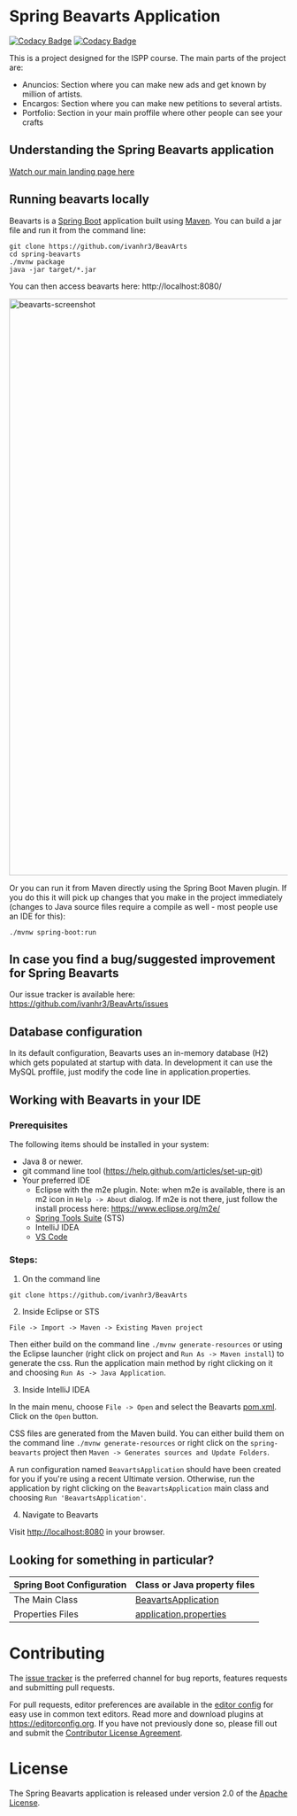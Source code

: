 # Spring Beavarts Application 



[![Codacy Badge](https://app.codacy.com/project/badge/Coverage/1922da2e3b4f461ba5dae0f6e2971841)](https://www.codacy.com/gh/ivanhr3/BeavArts/dashboard?utm_source=github.com&utm_medium=referral&utm_content=ivanhr3/BeavArts&utm_campaign=Badge_Coverage)
[![Codacy Badge](https://api.codacy.com/project/badge/Grade/b6349c42eccb43a0b7e3b45877fff3c4)](https://app.codacy.com/gh/ivanhr3/BeavArts?utm_source=github.com&utm_medium=referral&utm_content=ivanhr3/BeavArts&utm_campaign=Badge_Grade_Settings)

This is a project designed for the ISPP course. The main parts of the project are:
- Anuncios: Section where you can make new ads and get known by million of artists.
- Encargos: Section where you can make new petitions to several artists.
- Portfolio: Section in your main proffile where other people can see your crafts


## Understanding the Spring Beavarts application
<a href="https://beavartsispp.wixsite.com/home">Watch our main landing page here</a>

## Running beavarts locally
Beavarts is a [Spring Boot](https://spring.io/guides/gs/spring-boot) application built using [Maven](https://spring.io/guides/gs/maven/). You can build a jar file and run it from the command line:


```
git clone https://github.com/ivanhr3/BeavArts
cd spring-beavarts
./mvnw package
java -jar target/*.jar
```

You can then access beavarts here: http://localhost:8080/

<img width="1042" alt="beavarts-screenshot" src="https://i.gyazo.com/94db72ea2e57d8c5f8a4fca7f0474d5e.png">

Or you can run it from Maven directly using the Spring Boot Maven plugin. If you do this it will pick up changes that you make in the project immediately (changes to Java source files require a compile as well - most people use an IDE for this):

```
./mvnw spring-boot:run
```

## In case you find a bug/suggested improvement for Spring Beavarts
Our issue tracker is available here: https://github.com/ivanhr3/BeavArts/issues


## Database configuration

In its default configuration, Beavarts uses an in-memory database (H2) which
gets populated at startup with data. In development it can use the MySQL proffile, just modify the code line in application.properties.

## Working with Beavarts in your IDE

### Prerequisites
The following items should be installed in your system:
* Java 8 or newer.
* git command line tool (https://help.github.com/articles/set-up-git)
* Your preferred IDE 
  * Eclipse with the m2e plugin. Note: when m2e is available, there is an m2 icon in `Help -> About` dialog. If m2e is
  not there, just follow the install process here: https://www.eclipse.org/m2e/
  * [Spring Tools Suite](https://spring.io/tools) (STS)
  * IntelliJ IDEA
  * [VS Code](https://code.visualstudio.com)

### Steps:

1) On the command line
```
git clone https://github.com/ivanhr3/BeavArts
```
2) Inside Eclipse or STS
```
File -> Import -> Maven -> Existing Maven project
```

Then either build on the command line `./mvnw generate-resources` or using the Eclipse launcher (right click on project and `Run As -> Maven install`) to generate the css. Run the application main method by right clicking on it and choosing `Run As -> Java Application`.

3) Inside IntelliJ IDEA

In the main menu, choose `File -> Open` and select the Beavarts [pom.xml](pom.xml). Click on the `Open` button.

CSS files are generated from the Maven build. You can either build them on the command line `./mvnw generate-resources`
or right click on the `spring-beavarts` project then `Maven -> Generates sources and Update Folders`.

A run configuration named `BeavartsApplication` should have been created for you if you're using a recent Ultimate
version. Otherwise, run the application by right clicking on the `BeavartsApplication` main class and choosing
`Run 'BeavartsApplication'`.

4) Navigate to Beavarts

Visit [http://localhost:8080](http://localhost:8080) in your browser.


## Looking for something in particular?

|Spring Boot Configuration | Class or Java property files  |
|--------------------------|---|
|The Main Class | [BeavartsApplication](https://github.com/ivanhr3/BeavArts/blob/master/src/main/java/org/springframework/samples/petclinic/BeavartsApplication.java) |
|Properties Files | [application.properties](https://github.com/ivanhr3/BeavArts/blob/master/src/main/resources/application.properties) |

# Contributing

The [issue tracker](https://github.com/ivanhr3/BeavArts/issues) is the preferred channel for bug reports, features requests and submitting pull requests.

For pull requests, editor preferences are available in the [editor config](.editorconfig) for easy use in common text editors. Read more and download plugins at <https://editorconfig.org>. If you have not previously done so, please fill out and submit the [Contributor License Agreement](https://cla.pivotal.io/sign/spring).

# License

The Spring Beavarts application is released under version 2.0 of the [Apache License](https://www.apache.org/licenses/LICENSE-2.0).

[spring-petclinic]: https://github.com/spring-projects/spring-petclinic
[spring-framework-petclinic]: https://github.com/spring-petclinic/spring-framework-petclinic
[spring-petclinic-angularjs]: https://github.com/spring-petclinic/spring-petclinic-angularjs 
[javaconfig branch]: https://github.com/spring-petclinic/spring-framework-petclinic/tree/javaconfig
[spring-petclinic-angular]: https://github.com/spring-petclinic/spring-petclinic-angular
[spring-petclinic-microservices]: https://github.com/spring-petclinic/spring-petclinic-microservices
[spring-petclinic-reactjs]: https://github.com/spring-petclinic/spring-petclinic-reactjs
[spring-petclinic-graphql]: https://github.com/spring-petclinic/spring-petclinic-graphql
[spring-petclinic-kotlin]: https://github.com/spring-petclinic/spring-petclinic-kotlin
[spring-petclinic-rest]: https://github.com/spring-petclinic/spring-petclinic-rest